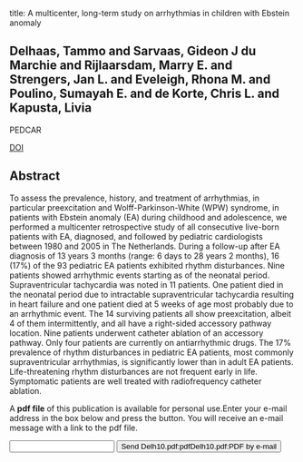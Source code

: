 title: A multicenter, long-term study on arrhythmias in children with Ebstein anomaly

## Delhaas, Tammo and Sarvaas, Gideon J du Marchie and Rijlaarsdam, Marry E. and Strengers, Jan L. and Eveleigh, Rhona M. and Poulino, Sumayah E. and de Korte, Chris L. and Kapusta, Livia
PEDCAR

<a href="https://doi.org/10.1007/s00246-009-9590-3">DOI</a>

## Abstract
To assess the prevalence, history, and treatment of arrhythmias, in particular preexcitation and Wolff-Parkinson-White (WPW) syndrome, in patients with Ebstein anomaly (EA) during childhood and adolescence, we performed a multicenter retrospective study of all consecutive live-born patients with EA, diagnosed, and followed by pediatric cardiologists between 1980 and 2005 in The Netherlands. During a follow-up after EA diagnosis of 13 years 3 months (range: 6 days to 28 years 2 months), 16 (17%) of the 93 pediatric EA patients exhibited rhythm disturbances. Nine patients showed arrhythmic events starting as of the neonatal period. Supraventricular tachycardia was noted in 11 patients. One patient died in the neonatal period due to intractable supraventricular tachycardia resulting in heart failure and one patient died at 5 weeks of age most probably due to an arrhythmic event. The 14 surviving patients all show preexcitation, albeit 4 of them intermittently, and all have a right-sided accessory pathway location. Nine patients underwent catheter ablation of an accessory pathway. Only four patients are currently on antiarrhythmic drugs. The 17% prevalence of rhythm disturbances in pediatric EA patients, most commonly supraventricular arrhythmias, is significantly lower than in adult EA patients. Life-threatening rhythm disturbances are not frequent early in life. Symptomatic patients are well treated with radiofrequency catheter ablation.

A <b>pdf file</b> of this publication is available for personal use.Enter your e-mail address in the box below and press the button. You will receive an e-mail message with a link to the pdf file.
<form action="sender.php">  <input type="text" name="email">  <input type="submit" value="Send Delh10.pdf:pdfDelh10.pdf:PDF by e-mail"></form>